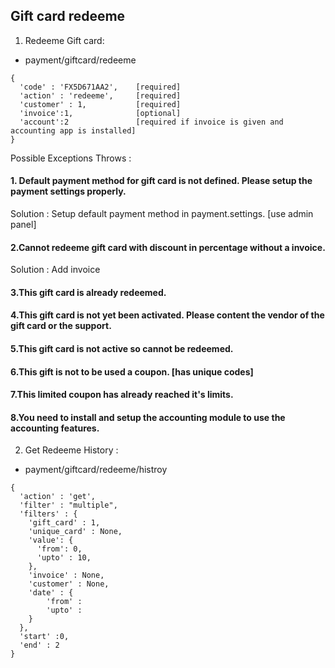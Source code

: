 ## Gift card redeeme 
1. Redeeme Gift card: 
- payment/giftcard/redeeme
```
{
  'code' : 'FX5D671AA2',    [required]
  'action' : 'redeeme',     [required]
  'customer' : 1,           [required]
  'invoice':1,              [optional]
  'account':2               [required if invoice is given and accounting app is installed]
}
```

Possible Exceptions Throws : 
#### 1. Default payment method for gift card is not defined. Please setup the payment settings properly.
Solution : Setup default payment method in payment.settings. [use admin panel]

#### 2.Cannot redeeme gift card with discount in percentage without a invoice.
Solution : Add invoice

#### 3.This gift card is already redeemed.

#### 4.This gift card is not yet been activated. Please content the vendor of the gift card or the support.

#### 5.This gift card is not active so cannot be redeemed.

#### 6.This gift is not to be used a coupon. [has unique codes]

#### 7.This limited coupon has already reached it's limits.

#### 8.You need to install and setup the accounting module to use the accounting features.


2.  Get Redeeme History : 
- payment/giftcard/redeeme/histroy
```
{
  'action' : 'get',
  'filter' : "multiple",
  'filters' : {
    'gift_card' : 1,
    'unique_card' : None,
    'value': {
      'from': 0,
      'upto' : 10,
    },
    'invoice' : None,
    'customer' : None,
    'date' : {
        'from' : 
        'upto' :
    }
  },
  'start' :0,
  'end' : 2
}
```